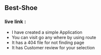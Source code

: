 ## Best-Shoe
### live link : 
* I have created a simple Application
* You can visit go any where by using route
* It has a 404 file for not finding page
* It has Customer review for your selection